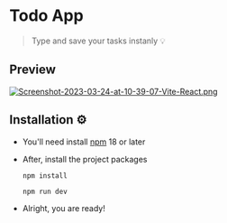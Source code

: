 # Todo App

> Type and save your tasks instanly 💡

## Preview

[![Screenshot-2023-03-24-at-10-39-07-Vite-React.png](https://i.postimg.cc/1XBJnnqy/Screenshot-2023-03-24-at-10-39-07-Vite-React.png)](https://postimg.cc/q6t8W7wF)

## Installation ⚙️

- You'll need install [npm]("https://nodejs.org/en/download") 18 or later
- After, install the project packages

  `npm install`

  `npm run dev`

- Alright, you are ready!
